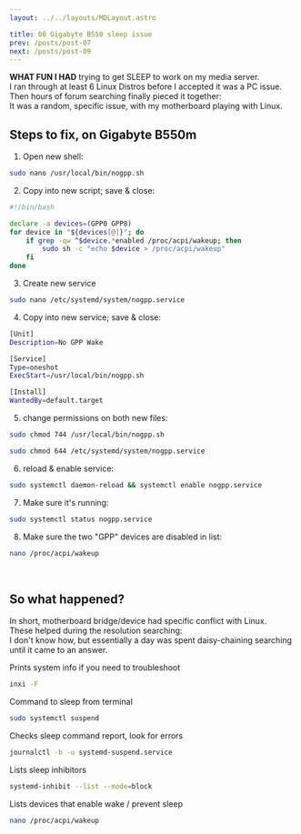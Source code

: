 ```yaml
---
layout: ../../layouts/MDLayout.astro

title: 08 Gigabyte B550 sleep issue
prev: /posts/post-07
next: /posts/post-09
---
```



**WHAT FUN I HAD** trying to get SLEEP to work on my media server.<br>
I ran through at least 6 Linux Distros before I accepted it was a PC issue.<br>
Then hours of forum searching finally pieced it together:<br>
It was a random, specific issue, with my motherboard playing with Linux.

## Steps to fix, on Gigabyte B550m

1. Open new shell:
```sh
sudo nano /usr/local/bin/nogpp.sh
```
2. Copy into new script; save & close:
```sh
#!/bin/bash

declare -a devices=(GPP0 GPP8)
for device in "${devices[@]}"; do
    if grep -qw ^$device.*enabled /proc/acpi/wakeup; then
        sudo sh -c "echo $device > /proc/acpi/wakeup"
    fi
done
```
3. Create new service
```sh
sudo nano /etc/systemd/system/nogpp.service
```
4. Copy into new service; save & close:
```sh
[Unit]
Description=No GPP Wake

[Service]
Type=oneshot
ExecStart=/usr/local/bin/nogpp.sh

[Install]
WantedBy=default.target
```
5. change permissions on both new files:
```sh
sudo chmod 744 /usr/local/bin/nogpp.sh
```
```sh
sudo chmod 644 /etc/systemd/system/nogpp.service
```
6. reload & enable service:
```sh
sudo systemctl daemon-reload && systemctl enable nogpp.service
```
7. Make sure it's running:
```sh
sudo systemctl status nogpp.service
```
8. Make sure the two "GPP" devices are disabled in list:
```sh
nano /proc/acpi/wakeup
```
<br>

## So what happened?
In short, motherboard bridge/device had specific conflict with Linux.<br>
These helped during the resolution searching:<br>
I don't know how, but essentially a day was spent daisy-chaining searching until it came to an answer.

Prints system info if you need to troubleshoot
```sh
inxi -F
```
Command to sleep from terminal
```sh
sudo systemctl suspend
```
Checks sleep command report, look for errors
```sh
journalctl -b -u systemd-suspend.service 
```
Lists sleep inhibitors
```sh
systemd-inhibit --list --mode=block
```
Lists devices that enable wake / prevent sleep
```sh
nano /proc/acpi/wakeup
```
